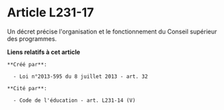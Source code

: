 # Article L231-17

Un décret précise l'organisation et le fonctionnement du Conseil supérieur des programmes.

**Liens relatifs à cet article**

	**Créé par**:

	  - Loi n°2013-595 du 8 juillet 2013 - art. 32

	**Cité par**:

	  - Code de l'éducation - art. L231-14 (V)
